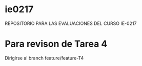 # ie0217
REPOSITORIO PARA LAS EVALUACIONES DEL CURSO IE-0217 

# Para revison de Tarea 4
Dirigirse al branch feature/feature-T4
